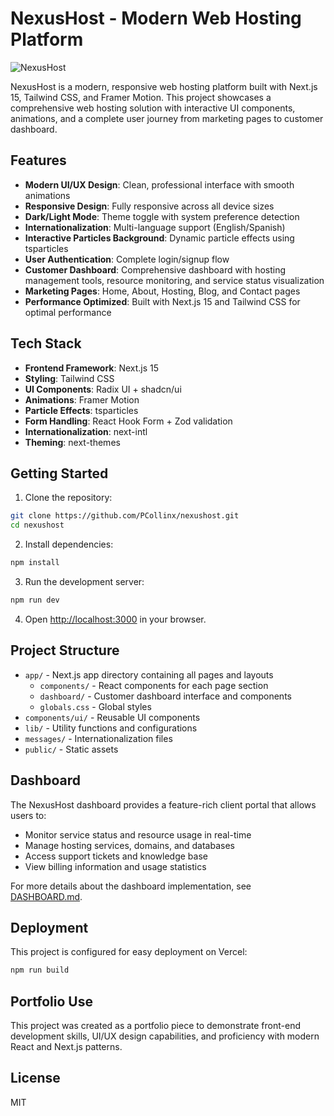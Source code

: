 # NexusHost - Modern Web Hosting Platform

![NexusHost](https://via.placeholder.com/1200x630/2563eb/FFFFFF?text=NexusHost)

NexusHost is a modern, responsive web hosting platform built with Next.js 15, Tailwind CSS, and Framer Motion. This project showcases a comprehensive web hosting solution with interactive UI components, animations, and a complete user journey from marketing pages to customer dashboard.

## Features

- **Modern UI/UX Design**: Clean, professional interface with smooth animations
- **Responsive Design**: Fully responsive across all device sizes
- **Dark/Light Mode**: Theme toggle with system preference detection
- **Internationalization**: Multi-language support (English/Spanish)
- **Interactive Particles Background**: Dynamic particle effects using tsparticles
- **User Authentication**: Complete login/signup flow
- **Customer Dashboard**: Comprehensive dashboard with hosting management tools, resource monitoring, and service status visualization
- **Marketing Pages**: Home, About, Hosting, Blog, and Contact pages
- **Performance Optimized**: Built with Next.js 15 and Tailwind CSS for optimal performance

## Tech Stack

- **Frontend Framework**: Next.js 15
- **Styling**: Tailwind CSS
- **UI Components**: Radix UI + shadcn/ui
- **Animations**: Framer Motion
- **Particle Effects**: tsparticles
- **Form Handling**: React Hook Form + Zod validation
- **Internationalization**: next-intl
- **Theming**: next-themes

## Getting Started

1. Clone the repository:

```bash
git clone https://github.com/PCollinx/nexushost.git
cd nexushost
```

2. Install dependencies:

```bash
npm install
```

3. Run the development server:

```bash
npm run dev
```

4. Open [http://localhost:3000](http://localhost:3000) in your browser.

## Project Structure

- `app/` - Next.js app directory containing all pages and layouts
  - `components/` - React components for each page section
  - `dashboard/` - Customer dashboard interface and components
  - `globals.css` - Global styles
- `components/ui/` - Reusable UI components
- `lib/` - Utility functions and configurations
- `messages/` - Internationalization files
- `public/` - Static assets

## Dashboard

The NexusHost dashboard provides a feature-rich client portal that allows users to:

- Monitor service status and resource usage in real-time
- Manage hosting services, domains, and databases
- Access support tickets and knowledge base
- View billing information and usage statistics

For more details about the dashboard implementation, see [DASHBOARD.md](./DASHBOARD.md).

## Deployment

This project is configured for easy deployment on Vercel:

```bash
npm run build
```

## Portfolio Use

This project was created as a portfolio piece to demonstrate front-end development skills, UI/UX design capabilities, and proficiency with modern React and Next.js patterns.

## License

MIT
